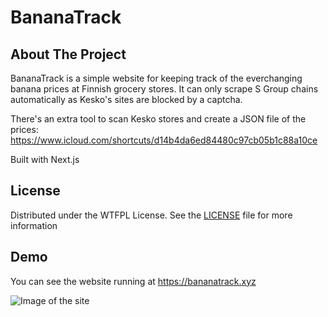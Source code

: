 # BananaTrack

## About The Project

BananaTrack is a simple website for keeping track of the everchanging banana prices at Finnish grocery stores.
It can only scrape S Group chains automatically as Kesko's sites are blocked by a captcha.

There's an extra tool to scan Kesko stores and create a JSON file of the prices:
https://www.icloud.com/shortcuts/d14b4da6ed84480c97cb05b1c88a10ce

Built with Next.js

## License

Distributed under the WTFPL License. See the [LICENSE](LICENSE) file for more information

## Demo

You can see the website running at https://bananatrack.xyz

![Image of the site](https://i.imgur.com/1ZORQz1.png)
